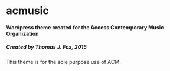 # acmusic
#### Wordpress theme created for the Access Contemporary Music Organization
##### Created by Thomas J. Fox, 2015

This theme is for the sole purpose use of ACM.
